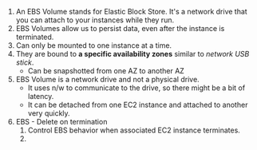 1. An EBS Volume stands for Elastic Block Store. It's a network drive that you can attach to your instances while they run. 
2. EBS Volumes allow us to persist data, even after the instance is terminated.
3. Can only be mounted to one instance at a time.
4. They are bound to **a specific availability zones** similar to *network USB stick*.
	  - Can be snapshotted from one AZ to another AZ
5. EBS Volume is a network drive and not a physical drive.
	  - It uses n/w to communicate to the drive, so there might be a bit of latency.
	  - It can be detached from one EC2 instance and attached to another very quickly. 
6. EBS - Delete on termination
	1. Control EBS behavior when associated EC2 instance terminates.
	2. 